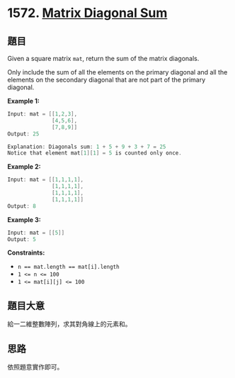 # 1572. [Matrix Diagonal Sum](https://leetcode.com/problems/matrix-diagonal-sum/)

## 題目

Given a square matrix `mat`, return the sum of the matrix diagonals.

Only include the sum of all the elements on the primary diagonal and all the elements on the secondary diagonal that are not part of the primary diagonal.

**Example 1:**

```c
Input: mat = [[1,2,3],
              [4,5,6],
              [7,8,9]]
Output: 25

Explanation: Diagonals sum: 1 + 5 + 9 + 3 + 7 = 25
Notice that element mat[1][1] = 5 is counted only once.
```

**Example 2:**

```c
Input: mat = [[1,1,1,1],
              [1,1,1,1],
              [1,1,1,1],
              [1,1,1,1]]
Output: 8
```

**Example 3:**

```c
Input: mat = [[5]]
Output: 5
```

**Constraints:**

* `n == mat.length == mat[i].length`
* `1 <= n <= 100`
* `1 <= mat[i][j] <= 100`

## 題目大意

給一二維整數陣列，求其對角線上的元素和。

## 思路

依照題意實作即可。

